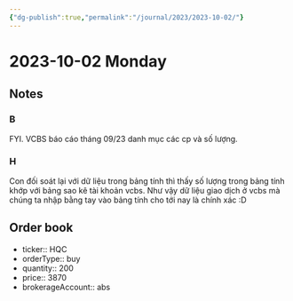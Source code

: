 ```yaml
---
{"dg-publish":true,"permalink":"/journal/2023/2023-10-02/"}
---
```


# 2023-10-02 Monday

## Notes

### B

FYI. VCBS báo cáo tháng 09/23 danh mục các cp và số lượng.

### H

Con đối soát lại với dữ liệu trong bảng tính thì thấy số lượng trong bảng tính khớp với bảng sao kê tài khoản vcbs. Như vậy dữ liệu giao dịch ở vcbs mà chúng ta nhập bằng tay vào bảng tính cho tới nay là chính xác :D

## Order book

- ticker:: HQC
- orderType:: buy
- quantity:: 200
- price:: 3870
- brokerageAccount:: abs
